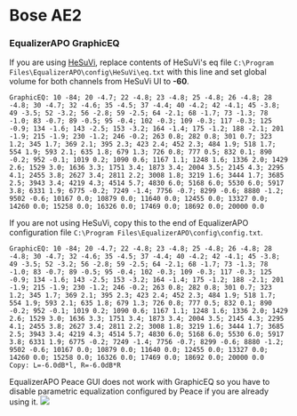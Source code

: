 # Bose AE2
### EqualizerAPO GraphicEQ
If you are using [HeSuVi](https://sourceforge.net/projects/hesuvi/), replace contents of HeSuVi's eq file `C:\Program Files\EqualizerAPO\config\HeSuVi\eq.txt` with this line and set global volume for both channels from HeSuVi UI to **-60**.
```
GraphicEQ: 10 -84; 20 -4.7; 22 -4.8; 23 -4.8; 25 -4.8; 26 -4.8; 28 -4.8; 30 -4.7; 32 -4.6; 35 -4.5; 37 -4.4; 40 -4.2; 42 -4.1; 45 -3.8; 49 -3.5; 52 -3.2; 56 -2.8; 59 -2.5; 64 -2.1; 68 -1.7; 73 -1.3; 78 -1.0; 83 -0.7; 89 -0.5; 95 -0.4; 102 -0.3; 109 -0.3; 117 -0.3; 125 -0.9; 134 -1.6; 143 -2.5; 153 -3.2; 164 -1.4; 175 -1.2; 188 -2.1; 201 -1.9; 215 -1.9; 230 -1.2; 246 -0.2; 263 0.8; 282 0.8; 301 0.7; 323 1.2; 345 1.7; 369 2.1; 395 2.3; 423 2.4; 452 2.3; 484 1.9; 518 1.7; 554 1.9; 593 2.1; 635 1.8; 679 1.3; 726 0.8; 777 0.5; 832 0.1; 890 -0.2; 952 -0.1; 1019 0.2; 1090 0.6; 1167 1.1; 1248 1.6; 1336 2.0; 1429 2.6; 1529 3.0; 1636 3.3; 1751 3.4; 1873 3.4; 2004 3.5; 2145 4.3; 2295 4.1; 2455 3.8; 2627 3.4; 2811 2.2; 3008 1.8; 3219 1.6; 3444 1.7; 3685 2.5; 3943 3.4; 4219 4.3; 4514 5.7; 4830 6.0; 5168 6.0; 5530 6.0; 5917 3.8; 6331 1.9; 6775 -0.2; 7249 -1.4; 7756 -0.7; 8299 -0.6; 8880 -1.2; 9502 -0.6; 10167 0.0; 10879 0.0; 11640 0.0; 12455 0.0; 13327 0.0; 14260 0.0; 15258 0.0; 16326 0.0; 17469 0.0; 18692 0.0; 20000 0.0
```
If you are not using HeSuVi, copy this to the end of EqualizerAPO configuration file `C:\Program Files\EqualizerAPO\config\config.txt`.
```
GraphicEQ: 10 -84; 20 -4.7; 22 -4.8; 23 -4.8; 25 -4.8; 26 -4.8; 28 -4.8; 30 -4.7; 32 -4.6; 35 -4.5; 37 -4.4; 40 -4.2; 42 -4.1; 45 -3.8; 49 -3.5; 52 -3.2; 56 -2.8; 59 -2.5; 64 -2.1; 68 -1.7; 73 -1.3; 78 -1.0; 83 -0.7; 89 -0.5; 95 -0.4; 102 -0.3; 109 -0.3; 117 -0.3; 125 -0.9; 134 -1.6; 143 -2.5; 153 -3.2; 164 -1.4; 175 -1.2; 188 -2.1; 201 -1.9; 215 -1.9; 230 -1.2; 246 -0.2; 263 0.8; 282 0.8; 301 0.7; 323 1.2; 345 1.7; 369 2.1; 395 2.3; 423 2.4; 452 2.3; 484 1.9; 518 1.7; 554 1.9; 593 2.1; 635 1.8; 679 1.3; 726 0.8; 777 0.5; 832 0.1; 890 -0.2; 952 -0.1; 1019 0.2; 1090 0.6; 1167 1.1; 1248 1.6; 1336 2.0; 1429 2.6; 1529 3.0; 1636 3.3; 1751 3.4; 1873 3.4; 2004 3.5; 2145 4.3; 2295 4.1; 2455 3.8; 2627 3.4; 2811 2.2; 3008 1.8; 3219 1.6; 3444 1.7; 3685 2.5; 3943 3.4; 4219 4.3; 4514 5.7; 4830 6.0; 5168 6.0; 5530 6.0; 5917 3.8; 6331 1.9; 6775 -0.2; 7249 -1.4; 7756 -0.7; 8299 -0.6; 8880 -1.2; 9502 -0.6; 10167 0.0; 10879 0.0; 11640 0.0; 12455 0.0; 13327 0.0; 14260 0.0; 15258 0.0; 16326 0.0; 17469 0.0; 18692 0.0; 20000 0.0
Copy: L=-6.0dB*l, R=-6.0dB*R
```
EqualizerAPO Peace GUI does not work with GraphicEQ so you have to disable parametric equalization configured by Peace if you are already using it.
![](https://raw.githubusercontent.com/jaakkopasanen/AutoEq/master/results/Innerfidelity%202017/innerfidelity/onear/Bose%20AE2/Bose%20AE2.png)
